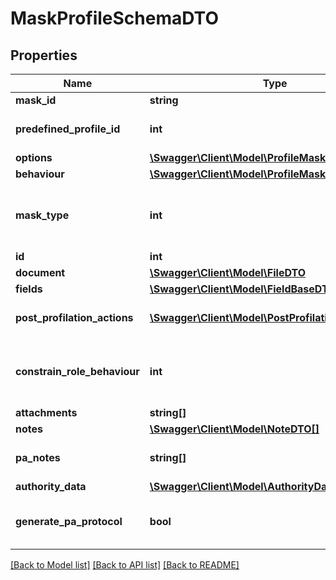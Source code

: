 # MaskProfileSchemaDTO

## Properties
Name | Type | Description | Notes
------------ | ------------- | ------------- | -------------
**mask_id** | **string** | Mask Identifier | [optional] 
**predefined_profile_id** | **int** | Predefined Profile Identifier | [optional] 
**options** | [**\Swagger\Client\Model\ProfileMaskOptionsDTO**](ProfileMaskOptionsDTO.md) | Options | [optional] 
**behaviour** | [**\Swagger\Client\Model\ProfileMaskBehaviourDTO**](ProfileMaskBehaviourDTO.md) | Behaviour | [optional] 
**mask_type** | **int** | Possible values:  0: Nothing  1: Barcode  2: Archiviazione | [optional] 
**id** | **int** | Identifier | [optional] 
**document** | [**\Swagger\Client\Model\FileDTO**](FileDTO.md) | File data | [optional] 
**fields** | [**\Swagger\Client\Model\FieldBaseDTO[]**](FieldBaseDTO.md) | Fields | [optional] 
**post_profilation_actions** | [**\Swagger\Client\Model\PostProfilationActionDTO[]**](PostProfilationActionDTO.md) | Post Profilation Actions | [optional] 
**constrain_role_behaviour** | **int** | Possible values:  0: None  1: ForceInsert  2: State | [optional] 
**attachments** | **string[]** | Attachments | [optional] 
**notes** | [**\Swagger\Client\Model\NoteDTO[]**](NoteDTO.md) | Notes | [optional] 
**pa_notes** | **string[]** | Public Amministration Notes | [optional] 
**authority_data** | [**\Swagger\Client\Model\AuthorityDataDTO**](AuthorityDataDTO.md) | Authority Data | [optional] 
**generate_pa_protocol** | **bool** | Defines if a protocol has been generated | [optional] 

[[Back to Model list]](../README.md#documentation-for-models) [[Back to API list]](../README.md#documentation-for-api-endpoints) [[Back to README]](../README.md)


